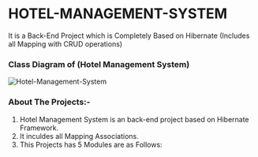 # HOTEL-MANAGEMENT-SYSTEM
It is a Back-End Project which is Completely Based on Hibernate (Includes all Mapping with CRUD operations) 

### Class Diagram of (Hotel Management System)
![Hotel-Management-System](https://user-images.githubusercontent.com/22257930/220362413-27282fb2-ece7-45ca-a4db-463bd235ef50.jpg)

### About The Projects:-
1. Hotel Management System is an back-end project based on Hibernate Framework.
2. It inculdes all Mapping Associations.
3. This Projects has 5 Modules are as Follows:


